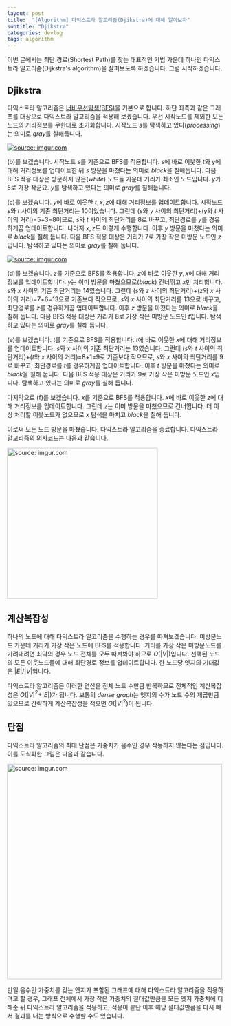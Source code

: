 ```yaml
---
layout: post
title:  "[Algorithm] 다익스트라 알고리즘(Djikstra)에 대해 알아보자"
subtitle: "Djikstra"
categories: devlog
tags: algorithm
---
```


이번 글에서는 최단 경로(Shortest Path)를 찾는 대표적인 기법 가운데 하나인 다익스트라 알고리즘(Dijkstra's algorithm)을 살펴보도록 하겠습니다. 그럼 시작하겠습니다.





## Djikstra

다익스트라 알고리즘은 [너비우선탐색(BFS)](https://ratsgo.github.io/data%20structure&algorithm/2017/11/19/BFS/)을 기본으로 합니다. 하단 좌측과 같은 그래프를 대상으로 다익스트라 알고리즘을 적용해 보겠습니다. 우선 시작노드를 제외한 모든 노드의 거리정보를 무한대로 초기화합니다. 시작노드 $s$를 탐색하고 있다(*processing*)는 의미로 *gray*를 칠해둡니다.



<a href="https://imgur.com/EKu1v4e"><img src="https://i.imgur.com/EKu1v4e.png" title="source: imgur.com" /></a>



(b)를 보겠습니다. 시작노드 $s$를 기준으로 BFS를 적용합니다. $s$에 바로 이웃한 $t$와 $y$에 대해 거리정보를 업데이트한 뒤 $s$ 방문을 마쳤다는 의미로 *black*을 칠해둡니다. 다음 BFS 적용 대상은 방문하지 않은(*white*) 노드들 가운데 거리가 최소인 노드입니다. $y$가 5로 가장 작군요. $y$를 탐색하고 있다는 의미로 *gray*를 칠해둡니다.

(c)를 보겠습니다. $y$에 바로 이웃한 $t,x,z$에 대해 거리정보를 업데이트합니다. 시작노드 $s$와 $t$ 사이의 기존 최단거리는 10이었습니다. 그런데 ($s$와 $y$ 사이의 최단거리)+($y$와 $t$ 사이의 거리)=5+3=8이므로, $s$와 $t$ 사이의 최단거리를 8로 바꾸고, 최단경로를 $y$를 경유하게끔 업데이트합니다. 나머지 $x,z$도 이렇게 수행합니다. 이후 $y$ 방문을 마쳤다는 의미로 *black*을 칠해 둡니다. 다음 BFS 적용 대상은 거리가 7로 가장 작은 미방문 노드인 $z$입니다. 탐색하고 있다는 의미로 *gray*를 칠해 둡니다.



<a href="https://imgur.com/3wBSN7Z"><img src="https://i.imgur.com/3wBSN7Z.png" title="source: imgur.com" /></a>



(d)를 보겠습니다. $z$를 기준으로 BFS를 적용합니다. $z$에 바로 이웃한 $y,x$에 대해 거리정보를 업데이트합니다. $y$는 이미 방문을 마쳤으므로(*black*) 건너뛰고 $x$만 처리합니다. $s$와 $x$ 사이의 기존 최단거리는 14였습니다. 그런데 ($s$와 $z$ 사이의 최단거리)+($z$와 $x$ 사이의 거리)=7+6=13으로 기존보다 작으므로, $s$와 $x$ 사이의 최단거리를 13으로 바꾸고, 최단경로를 $z$를 경유하게끔 업데이트합니다. 이후 $z$ 방문을 마쳤다는 의미로 *black*을 칠해 둡니다. 다음 BFS 적용 대상은 거리가 8로 가장 작은 미방문 노드인 $t$입니다. 탐색하고 있다는 의미로 *gray*를 칠해 둡니다.

(e)를 보겠습니다. $t$를 기준으로 BFS를 적용합니다. $t$에 바로 이웃한 $x$에 대해 거리정보를 업데이트합니다. $s$와 $x$ 사이의 기존 최단거리는 13였습니다. 그런데 ($s$와 $t$ 사이의 최단거리)+($t$와 $x$ 사이의 거리)=8+1=9로 기존보다 작으므로, $s$와 $x$ 사이의 최단거리를 9로 바꾸고, 최단경로를 $t$를 경유하게끔 업데이트합니다. 이후 $t$ 방문을 마쳤다는 의미로 *black*을 칠해 둡니다. 다음 BFS 적용 대상은 거리가 9로 가장 작은 미방문 노드인 $x$입니다. 탐색하고 있다는 의미로 *gray*를 칠해 둡니다.

마지막으로 (f)를 보겠습니다. $x$를 기준으로 BFS를 적용합니다. $x$에 바로 이웃한 $z$에 대해 거리정보를 업데이트합니다. 그런데 $z$는 이미 방문을 마쳤으므로 건너뜁니다. 더 이상 처리할 이웃노드가 없으므로 $x$ 탐색을 마치고 *black*을 칠해 둡니다.

이로써 모든 노드 방문을 마쳤습니다. 다익스트라 알고리즘을 종료합니다. 다익스트라 알고리즘의 의사코드는 다음과 같습니다.



<a href="https://imgur.com/7wCKA2E"><img src="https://i.imgur.com/7wCKA2E.png" width="350px" title="source: imgur.com" /></a>





## 계산복잡성

하나의 노드에 대해 다익스트라 알고리즘을 수행하는 경우를 따져보겠습니다. 미방문노드 가운데 거리가 가장 작은 노드에 BFS를 적용합니다. 거리를 가장 작은 미방문노드를 가려내려면 최악의 경우 노드 전체를 모두 따져봐야 하므로 $O($\|$V$\|$)$입니다. 선택된 노드의 모든 이웃노드들에 대해 최단경로 정보를 업데이트합니다. 한 노드당 엣지의 기대값은 \|$E$\|/\|$V$\|입니다.

다익스트라 알고리즘은 이러한 연산을 전체 노드 수만큼 반복하므로 전체적인 계산복잡성은 $O($\|$V$\|$^2+$\|$E$\|$)$가 됩니다. 보통의 *dense graph*는 엣지의 수가 노드 수의 제곱만큼 있으므로 간략하게 계산복잡성을 적으면 $O($\|$V$\|$^2)$이 됩니다.







## 단점

다익스트라 알고리즘의 최대 단점은 가중치가 음수인 경우 작동하지 않는다는 점입니다. 이를 도식화한 그림은 다음과 같습니다.



<a href="https://imgur.com/71eZ0Fo"><img src="https://i.imgur.com/71eZ0Fo.png" width="500px" title="source: imgur.com" /></a>



만일 음수인 가중치를 갖는 엣지가 포함된 그래프에 대해 다익스트라 알고리즘을 적용하려고 할 경우, 그래프 전체에서 가장 작은 가중치의 절대값만큼을 모든 엣지 가중치에 더해준 뒤 다익스트라 알고리즘을 적용하고, 적용이 끝난 이후 해당 절대값만큼을 다시 빼서 결과를 내는 방식으로 수행할 수도 있습니다.